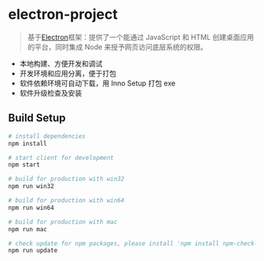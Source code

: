 # electron-project
> 基于[Electron](https://electron.atom.io)框架：提供了一个能通过 JavaScript 和 HTML 创建桌面应用的平台，同时集成 Node 来授予网页访问底层系统的权限。


- 本地构建、方便开发和调试
- 开发环境和应用分离，便于打包
- 软件依赖环境可自动下载，用 Inno Setup 打包 exe
- 软件升级检查及安装


## Build Setup

``` bash
# install dependencies
npm install

# start client for development
npm start

# build for production with win32
npm run win32

# build for production with win64
npm run win64

# build for production with mac
npm run mac

# check update for npm packages, please install 'npm install npm-check-updates -g' at first
npm run update
```
